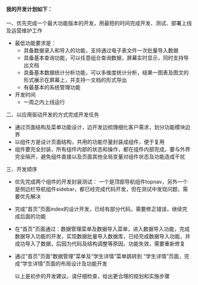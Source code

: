 #### 我的开发计划如下：

一、优先完成一个最大功能版本的开发，用最短的时间完成开发、测试、部署上线及运营维护工作

* 最低功能要求是：
  * 具备数据录入和导入的功能，支持通过电子表文件一次批量导入数据
  * 具备基本查询功能，可以任意组合查询数据，屏幕实时显示，同时支持导出文档
  * 具备基本数据统计分析功能，可以多维度统计分析，结果一图表及图文的形式展示在屏幕上，并支持一文档的形式导出
  * 有最基本的系统管理功能
* 开发时间
  * 一周之内上线运行

二、以应用驱动开发的方式完成开发任务

* 通过页面结构及菜单功能设计，边开发边梳理细化客户需求，划分功能模块边界
* 以组件方是设计页面结构，共用的功能尽量封装成组件，便于复用
* 组件要完全封装，所有组件内部的状态和操作，都在组件内部完成，要与外界完全隔开，避免组件直接以及页面其他全局变量对组件状态及功能造成干扰

三、开发顺序

* 优先完成两个组件的开发封装测试：
  一个是顶部导航组件topnav，另外一个是侧边栏导航组件sidebar，都已经完成代码开发，但在测试中发现问题，需要优先解决

* 完成“首页”页面index的设计开发，已经有部分代码，需要修正错误，继续完成后面的功能

* 在“首页”页面通过：数据管理菜单及数据导入菜单，进入数据导入功能，完成数据导入功能的开发，实现数据批量导入数据库，已经完成数据导入功能，并成功导入了数据，后因为代码及结构调整等原因，功能失效，需要重新修复

* 通过“首页”页面“数据管理”菜单及“学生详情”菜单跳转到 “学生详情”页面，完成“学生详情”页面的布局设计及功能开发


  以上是初步的开发建议。请仔细检查，给出更合理的规划和实施步骤